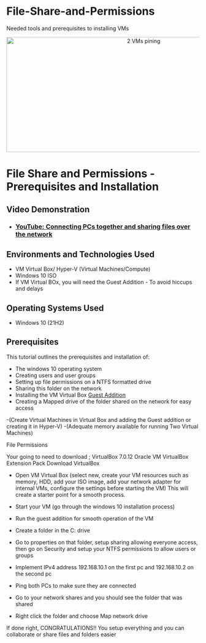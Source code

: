 # File-Share-and-Permissions

Needed tools and prerequisites to installing VMs
<p align="center">
<img width="700" height="300" src="https://i.imgur.com/1KYZw7l.png" alt="2 VMs pining"/>
</p>

<h1>File Share and Permissions - Prerequisites and Installation</h1>

<h2>Video Demonstration</h2>

- <h3><a href="https://youtu.be/n4alBjAxGkI" target="_blank_">YouTube: Connecting PCs together and sharing files over the network</a></h3>

<h2>Environments and Technologies Used</h2>

- VM Virtual Box/ Hyper-V (Virtual Machines/Compute)
- Windows 10 ISO
- If VM Virtual BOx, you will need the Guest Addition - To avoid hiccups and delays

<h2>Operating Systems Used </h2>

- Windows 10</b> (21H2)

<h2>Prerequisites</h2>

<p>This tutorial outlines the prerequisites and installation of:</p>
<ul>
  <li>The windows 10 operating system</li>
  <li>Creating users and user groups</li>
  <li>Setting up file permissions on a NTFS formatted drive</li>
  <li>Sharing this folder on the network</li>
  <li>Installing the VM Virtual Box <a href="[​All supported platforms](https://download.virtualbox.org/virtualbox/7.0.12/Oracle_VM_VirtualBox_Extension_Pack-7.0.12.vbox-extpack)">Guest Addition</a></li>
  <li>Creating a Mapped drive of the folder shared on the network for easy access</li>
</ul>

-(Create Virtual Machines in Virtual Box and adding the Guest addition or creating it in Hyper-V)
-(Adequate memory available for running Two Virtual Machines)

File Permissions

Your going to need to download ;
VirtualBox 7.0.12 Oracle VM VirtualBox Extension Pack
Download VirtualBox


- Open VM Virtual Box (select new, create your VM resources such as memory, HDD, add your ISO image, add your network adapter for internal VMs, configure the settings before starting the VM) This will create a starter point for a smooth process.

- Start your VM (go through the windows 10 installation process)

- Run the guest addition for smooth operation of the VM
- Create a folder in the C: drive
- Go to properties on that folder, setup sharing allowing everyone access, then go on Security and setup your NTFS permissions to allow users or groups
- Implement IPv4 address 192.168.10.1 on the first pc and 192.168.10.2 on the second pc
- Ping both PCs to make sure they are connected
- Go to your network shares and you should see the folder that was shared
- Right click the folder and choose Map network drive


If done right, CONGRATULATIONS!! You setup everything and you can collaborate or share files and folders easier


